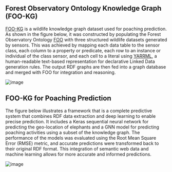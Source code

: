 ## Forest Observatory Ontology Knowledge Graph (FOO-KG)

[FOO-KG](https://naeima.github.io/fooKG/) is a wildlife knowledge graph dataset used for poaching prediction. As shown in the figure below, it was constructed by populating the Forest Observatory Ontology [FOO](https://w3id.org/def/foo#) with three structured wildlife datasets generated by sensors. This was achieved by mapping each data table to the sensor class, each column to a property or predicate, each row to an instance or individual of the class sensor, and each cell to a literal using [YARRML](https://rml.io/yarrrml/), a human-readable text-based representation for declarative Linked Data generation rules. The output RDF graphs are then fed into a graph database and merged with FOO for integration and reasoning.


![image](https://lucid.app/publicSegments/view/5eec075d-5ace-4ec0-8165-85ea232301a2/image.png)


## FOO-KG for Poaching Prediction 

The figure below illustrates a framework that is a complete predictive system that combines RDF data extraction and deep learning to enable precise prediction. It includes a Keras sequential neural network for predicting the geo-location of elephants and a GNN model for predicting poaching activities using a subset of the knowledge graph. The performance of the models was evaluated using the Root Mean Square Error (RMSE) metric, and accurate predictions were transformed back to their original RDF format. This integration of semantic web data and machine learning allows for more accurate and informed predictions.

![image](https://lucid.app/publicSegments/view/52ed0585-a337-482a-8e30-12473953eb82/image.png)


